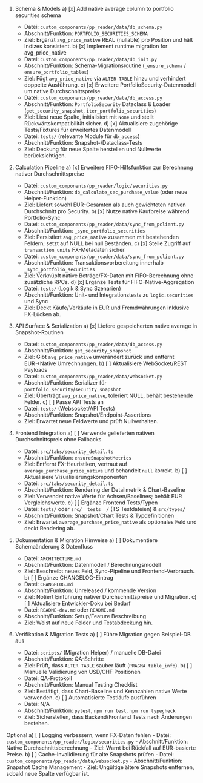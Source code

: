 1. Schema & Models
   a) [x] Add native average column to portfolio securities schema
      - Datei: `custom_components/pp_reader/data/db_schema.py`
      - Abschnitt/Funktion: `PORTFOLIO_SECURITIES_SCHEMA`
      - Ziel: Ergänzt `avg_price_native` REAL (nullable) pro Position und hält Indizes konsistent.
   b) [x] Implement runtime migration for avg_price_native
      - Datei: `custom_components/pp_reader/data/db_init.py`
      - Abschnitt/Funktion: Schema-Migrationsroutine (`_ensure_schema` / `ensure_portfolio_tables`)
      - Ziel: Fügt `avg_price_native` via `ALTER TABLE` hinzu und verhindert doppelte Ausführung.
   c) [x] Erweitere PortfolioSecurity-Datenmodell um native Durchschnittspreise
      - Datei: `custom_components/pp_reader/data/db_access.py`
      - Abschnitt/Funktion: `PortfolioSecurity` Dataclass & Loader (`get_security_snapshot`, `iter_portfolio_securities`)
      - Ziel: Liest neue Spalte, initialisiert mit `None` und stellt Rückwärtskompatibilität sicher.
   d) [x] Aktualisiere zugehörige Tests/Fixtures für erweitertes Datenmodell
      - Datei: `tests/` (relevante Module für `db_access`)
      - Abschnitt/Funktion: Snapshot-/Dataclass-Tests
      - Ziel: Deckung für neue Spalte herstellen und Nullwerte berücksichtigen.

2. Calculation Pipeline
   a) [x] Erweitere FIFO-Hilfsfunktion zur Berechnung nativer Durchschnittspreise
      - Datei: `custom_components/pp_reader/logic/securities.py`
      - Abschnitt/Funktion: `db_calculate_sec_purchase_value` (oder neue Helper-Funktion)
      - Ziel: Liefert sowohl EUR-Gesamten als auch gewichteten nativen Durchschnitt pro Security.
   b) [x] Nutze native Kaufpreise während Portfolio-Sync
      - Datei: `custom_components/pp_reader/data/sync_from_pclient.py`
      - Abschnitt/Funktion: `_sync_portfolio_securities`
      - Ziel: Persistiert `avg_price_native` zusammen mit bestehenden Feldern; setzt auf NULL bei null Beständen.
   c) [x] Stelle Zugriff auf `transaction_units` FX-Metadaten sicher
      - Datei: `custom_components/pp_reader/data/sync_from_pclient.py`
      - Abschnitt/Funktion: Transaktionsvorbereitung innerhalb `_sync_portfolio_securities`
      - Ziel: Verknüpft native Beträge/FX-Daten mit FIFO-Berechnung ohne zusätzliche RPCs.
   d) [x] Ergänze Tests für FIFO-Native-Aggregation
      - Datei: `tests/` (Logik & Sync Szenarien)
      - Abschnitt/Funktion: Unit- und Integrationstests zu `logic.securities` und Sync
      - Ziel: Deckt Käufe/Verkäufe in EUR und Fremdwährungen inklusive FX-Lücken ab.

3. API Surface & Serialization
   a) [x] Liefere gespeicherten native average in Snapshot-Routinen
      - Datei: `custom_components/pp_reader/data/db_access.py`
      - Abschnitt/Funktion: `get_security_snapshot`
      - Ziel: Gibt `avg_price_native` unverändert zurück und entfernt EUR→Native Umrechnungen.
   b) [ ] Aktualisiere WebSocket/REST Payloads
      - Datei: `custom_components/pp_reader/data/websocket.py`
      - Abschnitt/Funktion: Serializer für `portfolio_security`/`security_snapshot`
      - Ziel: Überträgt `avg_price_native`, toleriert NULL, behält bestehende Felder.
   c) [ ] Passe API Tests an
      - Datei: `tests/` (Websocket/API Tests)
      - Abschnitt/Funktion: Snapshot/Endpoint-Assertions
      - Ziel: Erwartet neue Feldwerte und prüft Nullverhalten.

4. Frontend Integration
   a) [ ] Verwende gelieferten nativen Durchschnittspreis ohne Fallbacks
      - Datei: `src/tabs/security_detail.ts`
      - Abschnitt/Funktion: `ensureSnapshotMetrics`
      - Ziel: Entfernt FX-Heuristiken, vertraut auf `average_purchase_price_native` und behandelt `null` korrekt.
   b) [ ] Aktualisiere Visualisierungskomponenten
      - Datei: `src/tabs/security_detail.ts`
      - Abschnitt/Funktion: Rendering der Detailmetrik & Chart-Baseline
      - Ziel: Verwendet native Werte für Achsen/Baselines; behält EUR Vergleichswerte.
   c) [ ] Ergänze Frontend Tests/Typen
      - Datei: `tests/` oder `src/__tests__/` (TS Testdateien) & `src/types/`
      - Abschnitt/Funktion: Snapshot/Chart Tests & Typdefinitionen
      - Ziel: Erwartet `average_purchase_price_native` als optionales Feld und deckt Rendering ab.

5. Dokumentation & Migration Hinweise
   a) [ ] Dokumentiere Schemaänderung & Datenfluss
      - Datei: `ARCHITECTURE.md`
      - Abschnitt/Funktion: Datenmodell / Berechnungsmodell
      - Ziel: Beschreibt neues Feld, Sync-Pipeline und Frontend-Verbrauch.
   b) [ ] Ergänze CHANGELOG-Eintrag
      - Datei: `CHANGELOG.md`
      - Abschnitt/Funktion: Unreleased / kommende Version
      - Ziel: Notiert Einführung nativer Durchschnittspreise und Migration.
   c) [ ] Aktualisiere Entwickler-Doku bei Bedarf
      - Datei: `README-dev.md` oder `README.md`
      - Abschnitt/Funktion: Setup/Feature Beschreibung
      - Ziel: Weist auf neue Felder und Testabdeckung hin.

6. Verifikation & Migration Tests
   a) [ ] Führe Migration gegen Beispiel-DB aus
      - Datei: `scripts/` (Migration Helper) / manuelle DB-Datei
      - Abschnitt/Funktion: QA-Schritte
      - Ziel: Prüft, dass `ALTER TABLE` sauber läuft (`PRAGMA table_info`).
   b) [ ] Manuelle Validierung von USD/CHF Positionen
      - Datei: QA-Protokoll
      - Abschnitt/Funktion: Manual Testing Checklist
      - Ziel: Bestätigt, dass Chart-Baseline und Kennzahlen native Werte verwenden.
   c) [ ] Automatisierte Testläufe ausführen
      - Datei: N/A
      - Abschnitt/Funktion: `pytest`, `npm run test`, `npm run typecheck`
      - Ziel: Sicherstellen, dass Backend/Frontend Tests nach Änderungen bestehen.

Optional
   a) [ ] Logging verbessern, wenn FX-Daten fehlen
      - Datei: `custom_components/pp_reader/logic/securities.py`
      - Abschnitt/Funktion: Native Durchschnittsberechnung
      - Ziel: Warnt bei Rückfall auf EUR-basierte Preise.
   b) [ ] Cache-Invalidierung für alte Snapshots prüfen
      - Datei: `custom_components/pp_reader/data/websocket.py`
      - Abschnitt/Funktion: Snapshot Cache Management
      - Ziel: Ungültige ältere Snapshots entfernen, sobald neue Spalte verfügbar ist.
